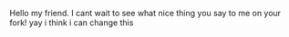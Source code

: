 Hello my friend. I cant wait to see what nice thing you say to me on your fork!
yay i think i can change this
